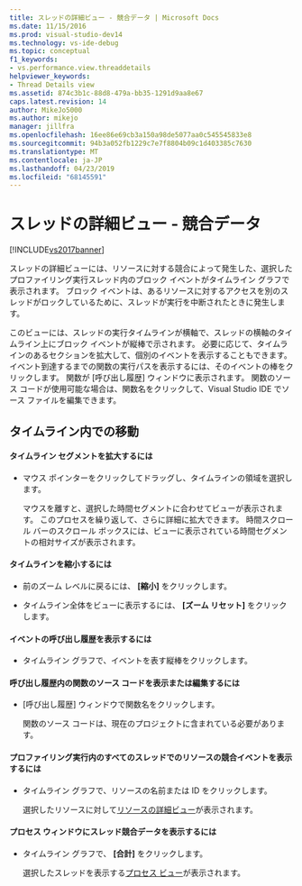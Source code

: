 ```yaml
---
title: スレッドの詳細ビュー - 競合データ | Microsoft Docs
ms.date: 11/15/2016
ms.prod: visual-studio-dev14
ms.technology: vs-ide-debug
ms.topic: conceptual
f1_keywords:
- vs.performance.view.threaddetails
helpviewer_keywords:
- Thread Details view
ms.assetid: 874c3b1c-88d8-479a-bb35-1291d9aa8e67
caps.latest.revision: 14
author: MikeJo5000
ms.author: mikejo
manager: jillfra
ms.openlocfilehash: 16ee86e69cb3a150a98de5077aa0c545545833e8
ms.sourcegitcommit: 94b3a052fb1229c7e7f8804b09c1d403385c7630
ms.translationtype: MT
ms.contentlocale: ja-JP
ms.lasthandoff: 04/23/2019
ms.locfileid: "68145591"
---
```

# <a name="thread-details-view---contention-data"></a>スレッドの詳細ビュー - 競合データ
[!INCLUDE[vs2017banner](../includes/vs2017banner.md)]

スレッドの詳細ビューには、リソースに対する競合によって発生した、選択したプロファイリング実行スレッド内のブロック イベントがタイムライン グラフで表示されます。 ブロック イベントは、あるリソースに対するアクセスを別のスレッドがロックしているために、スレッドが実行を中断されたときに発生します。  
  
 このビューには、スレッドの実行タイムラインが横軸で、スレッドの横軸のタイムライン上にブロック イベントが縦棒で示されます。 必要に応じて、タイムラインのあるセクションを拡大して、個別のイベントを表示することもできます。 イベント到達するまでの関数の実行パスを表示するには、そのイベントの棒をクリックします。 関数が [呼び出し履歴] ウィンドウに表示されます。 関数のソース コードが使用可能な場合は、関数名をクリックして、Visual Studio IDE でソース ファイルを編集できます。  
  
## <a name="navigating-the-timeline"></a>タイムライン内での移動  
  
#### <a name="to-zoom-in-on-a-timeline-segment"></a>タイムライン セグメントを拡大するには  
  
- マウス ポインターをクリックしてドラッグし、タイムラインの領域を選択します。  
  
     マウスを離すと、選択した時間セグメントに合わせてビューが表示されます。 このプロセスを繰り返して、さらに詳細に拡大できます。 時間スクロール バーのスクロール ボックスには、ビューに表示されている時間セグメントの相対サイズが表示されます。  
  
#### <a name="to-zoom-out-on-a-timeline"></a>タイムラインを縮小するには  
  
- 前のズーム レベルに戻るには、 **[縮小]** をクリックします。  
  
- タイムライン全体をビューに表示するには、 **[ズーム リセット]** をクリックします。  
  
#### <a name="to-view-the-call-stack-of-an-event"></a>イベントの呼び出し履歴を表示するには  
  
- タイムライン グラフで、イベントを表す縦棒をクリックします。  
  
#### <a name="to-view-or-edit-the-source-code-of-a-function-in-the-call-stack"></a>呼び出し履歴内の関数のソース コードを表示または編集するには  
  
- [呼び出し履歴] ウィンドウで関数名をクリックします。  
  
  関数のソース コードは、現在のプロジェクトに含まれている必要があります。  
  
#### <a name="to-view-the-contention-events-of-a-resource-in-all-threads-in-the-profiling-run"></a>プロファイリング実行内のすべてのスレッドでのリソースの競合イベントを表示するには  
  
- タイムライン グラフで、リソースの名前または ID をクリックします。  
  
     選択したリソースに対して[リソースの詳細ビュー](../profiling/resource-details-view-contention-data.md)が表示されます。  
  
#### <a name="to-view-the-thread-contention-data-in-the-processes-window"></a>プロセス ウィンドウにスレッド競合データを表示するには  
  
- タイムライン グラフで、 **[合計]** をクリックします。  
  
     選択したスレッドを表示する[プロセス ビュー](../profiling/process-view-contention-data.md)が表示されます。
